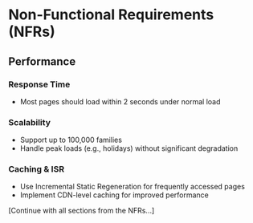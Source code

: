 # Non-Functional Requirements (NFRs)

## Performance

### Response Time
- Most pages should load within 2 seconds under normal load

### Scalability
- Support up to 100,000 families
- Handle peak loads (e.g., holidays) without significant degradation

### Caching & ISR
- Use Incremental Static Regeneration for frequently accessed pages
- Implement CDN-level caching for improved performance

[Continue with all sections from the NFRs...]